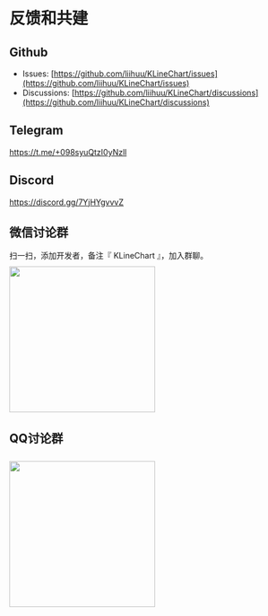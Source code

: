 # 反馈和共建

## Github
+ Issues: [https://github.com/liihuu/KLineChart/issues](https://github.com/liihuu/KLineChart/issues)
+ Discussions: [https://github.com/liihuu/KLineChart/discussions](https://github.com/liihuu/KLineChart/discussions)

## Telegram
https://t.me/+098syuQtzI0yNzll

## Discord
https://discord.gg/7YjHYgvvvZ

## 微信讨论群
扫一扫，添加开发者，备注『 KLineChart 』，加入群聊。
<img style="width:260px;margin-top:10px" src="/images/wechat.jpeg"/>

## QQ讨论群
<img style="width:260px;margin-top:10px" src="/images/qq_group_qr_code.png"/>